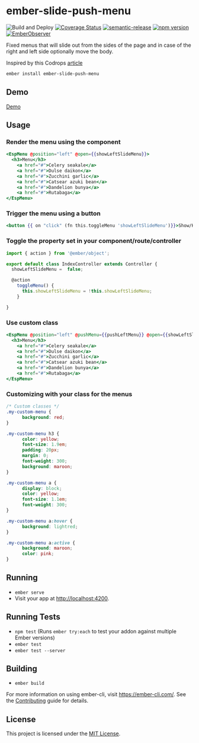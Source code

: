 # ember-slide-push-menu

![Build and Deploy](https://github.com/rajasegar/ember-slide-push-menu/workflows/CI/badge.svg)
[![Coverage Status](https://coveralls.io/repos/github/rajasegar/ember-slide-push-menu/badge.svg?branch=master)](https://coveralls.io/github/rajasegar/ember-slide-push-menu?branch=master)
[![semantic-release](https://img.shields.io/badge/%20%20%F0%9F%93%A6%F0%9F%9A%80-semantic--release-e10079.svg)](https://github.com/semantic-release/semantic-release)
[![npm version](http://img.shields.io/npm/v/ember-slide-push-menu.svg?style=flat)](https://npmjs.org/package/ember-slide-push-menu "View this project on npm")
[![EmberObserver](http://emberobserver.com/badges/ember-slide-push-menu.svg?branch=master)](http://emberobserver.com/addons/ember-slide-push-menu)

Fixed menus that will slide out from the sides of the page and in case of the right and left side optionally move the body.

Inspired by this Codrops [article](https://tympanus.net/codrops/2013/04/17/slide-and-push-menus/)

```sh
ember install ember-slide-push-menu
```

## Demo

[Demo](https://rajasegar.github.io/ember-slide-push-menu/)

## Usage

### Render the menu using the component

```hbs
<EspMenu @position="left" @open={{showLeftSlideMenu}}>
  <h3>Menu</h3>
	<a href="#">Celery seakale</a>
	<a href="#">Dulse daikon</a>
	<a href="#">Zucchini garlic</a>
	<a href="#">Catsear azuki bean</a>
	<a href="#">Dandelion bunya</a>
	<a href="#">Rutabaga</a>
</EspMenu>
```

### Trigger the menu using a button

```hbs
<button {{ on "click" (fn this.toggleMenu 'showLeftSlideMenu')}}>Show/Hide Left Slide Menu</button>
```

### Toggle the property set in your component/route/controller

```js
import { action } from '@ember/object';

export default class IndexController extends Controller {
  showLeftSlideMenu =  false;

  @action
    toggleMenu() {
      this.showLeftSlideMenu = !this.showLeftSlideMenu;
    }

}

```

### Use custom class

```hbs
<EspMenu @position="left" @pushMenu={{pushLeftMenu}} @open={{showLeftSlideMenu}} @customClasses="my-custom-menu">
  <h3>Menu</h3>
	<a href="#">Celery seakale</a>
	<a href="#">Dulse daikon</a>
	<a href="#">Zucchini garlic</a>
	<a href="#">Catsear azuki bean</a>
	<a href="#">Dandelion bunya</a>
	<a href="#">Rutabaga</a>
</EspMenu>
```

### Customizing with your class for the menus

```css
/* Custom classes */
.my-custom-menu {
	  background: red;
}

.my-custom-menu h3 {
	  color: yellow;
	  font-size: 1.9em;
	  padding: 20px;
	  margin: 0;
	  font-weight: 300;
	  background: maroon;
}

.my-custom-menu a {
	  display: block;
	  color: yellow;
	  font-size: 1.1em;
	  font-weight: 300;
}

.my-custom-menu a:hover {
	  background: lightred;
}

.my-custom-menu a:active {
	  background: maroon;
	  color: pink;
}

```

## Running

-   `ember serve`
-   Visit your app at <http://localhost:4200>.

## Running Tests

-   `npm test` (Runs `ember try:each` to test your addon against multiple Ember versions)
-   `ember test`
-   `ember test --server`

## Building

-   `ember build`

For more information on using ember-cli, visit <https://ember-cli.com/>.
See the [Contributing](CONTRIBUTING.md) guide for details.

## License

This project is licensed under the [MIT License](LICENSE.md).
